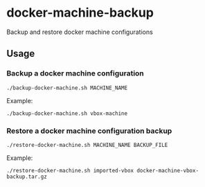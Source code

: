 # docker-machine-backup
Backup and restore docker machine configurations

## Usage
### Backup a docker machine configuration
```
./backup-docker-machine.sh MACHINE_NAME
```

Example:
```
./backup-docker-machine.sh vbox-machine
```

### Restore a docker machine configuration backup
```
./restore-docker-machine.sh MACHINE_NAME BACKUP_FILE
```
Example:
```
./restore-docker-machine.sh imported-vbox docker-machine-vbox-backup.tar.gz
```

